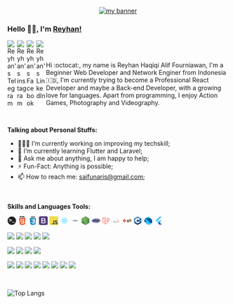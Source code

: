 <p align="center">
  <a href="https://reyhanhaqiqi.my.id/" target="_blank" rel="noreferrer"><img src="https://github.com/reyhanhaqiqi/reyhanhaqiqi/blob/main/mybanner.png" alt="my banner"></a>
</p>

### Hello 👋🏽, I'm [Reyhan!](https://github.com/reyhanhaqiqi)
<a href="https://t.me/ReyhanHQQ">
  <img align="left" alt="Reyhan's Telegram" width="22px" src="https://simpleicons.vercel.app/telegram/329ed8" />
</a>
<a href="https://www.instagram.com/_reyhanhaqiqi___/">
  <img align="left" alt="Reyhan's instagram" width="22px" src="https://cdn2.iconfinder.com/data/icons/social-media-2285/512/1_Instagram_colored_svg_1-512.png" />
</a>
<a href="https://www.facebook.com/reyhanhaqiqi.reyhanhaqiqi">
  <img align="left" alt="Reyhan's Facebook" width="22px" src="https://simpleicons.vercel.app/facebook/1685e6" />
</a>
<a href="https://www.linkedin.com/in/reyhan-haqiqi-a-f-a226b0248/">
  <img align="left" alt="Reyhan's LinkedIn" width="22px" src="https://simpleicons.vercel.app/linkedin/2362aa" />
</a>

<br />
<br />

Hi :octocat:, my name is Reyhan Haqiqi Alif Fourniawan, I'm a Beginner Web Developer and Network Enginer from Indonesia 🇮🇩, I'm currently trying to become a Professional React Developer and maybe a Back-end Developer, with a growing love for languages. Apart from programming, I enjoy Action Games, Photography and Videography.

<br />

**Talking about Personal Stuffs:**

- 👨🏽‍💻 I’m currently working on improving my techskill;
- 🌱 I’m currently learning Flutter and Laravel;
- 💬 Ask me about anything, I am happy to help;
- ⚡️ Fun-Fact: Anything is possible;
- 📫 How to reach me: saifunaris@gmail.com;

<br />

**Skills and Languages Tools:**

<kbd><img height="20" src="https://raw.githubusercontent.com/github/explore/80688e429a7d4ef2fca1e82350fe8e3517d3494d/topics/terminal/terminal.png"></kbd>
<kbd><img height="20" src="https://raw.githubusercontent.com/github/explore/80688e429a7d4ef2fca1e82350fe8e3517d3494d/topics/html/html.png"></kbd>
<kbd><img height="20" src="https://raw.githubusercontent.com/github/explore/80688e429a7d4ef2fca1e82350fe8e3517d3494d/topics/css/css.png"></kbd>
<kbd><img height="20" src="https://raw.githubusercontent.com/github/explore/80688e429a7d4ef2fca1e82350fe8e3517d3494d/topics/bootstrap/bootstrap.png"></kbd>
<kbd><img height="20" src="https://raw.githubusercontent.com/github/explore/80688e429a7d4ef2fca1e82350fe8e3517d3494d/topics/javascript/javascript.png"></kbd>
<kbd><img height="20" src="https://raw.githubusercontent.com/github/explore/80688e429a7d4ef2fca1e82350fe8e3517d3494d/topics/react/react.png"></kbd>
<kbd><img height="20" src="https://raw.githubusercontent.com/github/explore/80688e429a7d4ef2fca1e82350fe8e3517d3494d/topics/jquery/jquery.png"></kbd>
<kbd><img height="20" src="https://raw.githubusercontent.com/github/explore/80688e429a7d4ef2fca1e82350fe8e3517d3494d/topics/nodejs/nodejs.png"></kbd>
<kbd><img height="20" src="https://raw.githubusercontent.com/github/explore/80688e429a7d4ef2fca1e82350fe8e3517d3494d/topics/php/php.png"></kbd>
<kbd><img height="20" src="https://raw.githubusercontent.com/github/explore/80688e429a7d4ef2fca1e82350fe8e3517d3494d/topics/laravel/laravel.png"></kbd>
<kbd><img height="20" src="https://raw.githubusercontent.com/github/explore/80688e429a7d4ef2fca1e82350fe8e3517d3494d/topics/mysql/mysql.png"></kbd>
<kbd><img height="20" src="https://raw.githubusercontent.com/github/explore/80688e429a7d4ef2fca1e82350fe8e3517d3494d/topics/git/git.png"></kbd>
<kbd><img height="20" src="https://raw.githubusercontent.com/github/explore/80688e429a7d4ef2fca1e82350fe8e3517d3494d/topics/cpp/cpp.png"></kbd>
<kbd><img height="20" src="https://raw.githubusercontent.com/github/explore/80688e429a7d4ef2fca1e82350fe8e3517d3494d/topics/dart/dart.png"></kbd>
<kbd><img height="20" src="https://raw.githubusercontent.com/github/explore/80688e429a7d4ef2fca1e82350fe8e3517d3494d/topics/flutter/flutter.png"></kbd>


![](https://img.shields.io/badge/Code-React-informational?style=flat&logo=react&color=61DAFB)
![](https://img.shields.io/badge/Code-Redux-informational?style=flat&logo=Redux&color=764ABC)
![](https://img.shields.io/badge/Code-JavaScript-informational?style=flat&logo=JavaScript&color=F7DF1E)
![](https://img.shields.io/badge/Code-HTML5-informational?style=flat&logo=HTML5&color=E34F26)
![](https://img.shields.io/badge/Code-Python-informational?style=flat&logo=Python&color=003B57)

![](https://img.shields.io/badge/Style-Bootstrap-informational?style=flat&logo=Bootstrap&color=7952B3)
![](https://img.shields.io/badge/Style-CSS3-informational?style=flat&logo=CSS3&color=1572B6)
![](https://img.shields.io/badge/Style-styled--components-informational?style=flat&logo=styled-components&color=DB7093)
![](https://img.shields.io/badge/Style-Material--UI-informational?style=flat&logo=Material-UI&color=0081CB)

![](https://img.shields.io/badge/Tools-Figma-informational?style=flat&logo=Figma&color=F24E1E)
![](https://img.shields.io/badge/Tools-NPM-informational?style=flat&logo=NPM&color=CB3837)
![](https://img.shields.io/badge/Tools-Yarn-informational?style=flat&logo=Yarn&color=2C8EBB)
![](https://img.shields.io/badge/Tools-Postman-informational?style=flat&logo=Postman&color=FF6C37)
![](https://img.shields.io/badge/Tools-Heroku-informational?style=flat&logo=Heroku&color=430098)
![](https://img.shields.io/badge/Tools-Netlify-informational?style=flat&logo=netlify&color=00C7B7)
![](https://img.shields.io/badge/Tools-Git-informational?style=flat&logo=Git&color=F05032)
![](https://img.shields.io/badge/Tools-GitHub-informational?style=flat&logo=GitHub&color=181717)

<br>

![Top Langs](https://github-readme-stats.vercel.app/api/top-langs/?username=reyhanhaqiqi&layout=compact&hide_border=true&theme=tokyonight)
